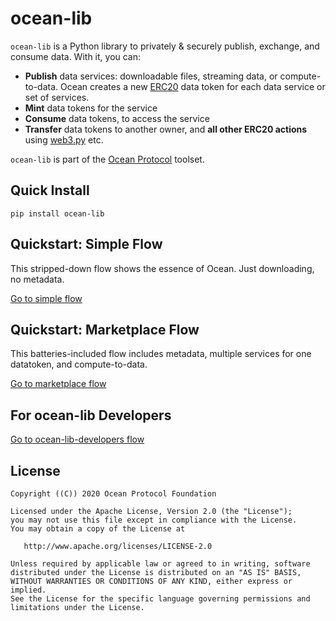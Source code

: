 
# ocean-lib

`ocean-lib` is a Python library to privately & securely publish, exchange, and consume data. With it, you can:
* **Publish** data services: downloadable files, streaming data, or compute-to-data. Ocean creates a new [ERC20](https://github.com/ethereum/EIPs/blob/7f4f0377730f5fc266824084188cc17cf246932e/EIPS/eip-20.md) data token for each data service or set of services.
* **Mint** data tokens for the service
* **Consume** data tokens, to access the service
* **Transfer** data tokens to another owner, and **all other ERC20 actions** using [web3.py](https://web3py.readthedocs.io/en/stable/examples.html#working-with-an-erc20-token-contract) etc.

`ocean-lib` is part of the [Ocean Protocol](www.oceanprotocol.com) toolset.

## Quick Install

```pip install ocean-lib```

## Quickstart: Simple Flow

This stripped-down flow shows the essence of Ocean. Just downloading, no metadata.

[Go to simple flow](README_simple_flow.md)

## Quickstart: Marketplace Flow

This batteries-included flow includes metadata, multiple services for one datatoken, and compute-to-data.

[Go to marketplace flow](README_marketplace_flow.md)

## For ocean-lib Developers

[Go to ocean-lib-developers flow](README_ocean-lib-developers.md)

## License

```
Copyright ((C)) 2020 Ocean Protocol Foundation

Licensed under the Apache License, Version 2.0 (the "License");
you may not use this file except in compliance with the License.
You may obtain a copy of the License at

   http://www.apache.org/licenses/LICENSE-2.0

Unless required by applicable law or agreed to in writing, software
distributed under the License is distributed on an "AS IS" BASIS,
WITHOUT WARRANTIES OR CONDITIONS OF ANY KIND, either express or implied.
See the License for the specific language governing permissions and
limitations under the License.
```
